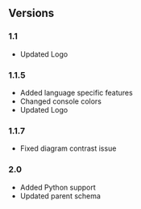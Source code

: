 ## Versions 

### 1.1
- Updated Logo

### 1.1.5
- Added language specific features
- Changed console colors
- Updated Logo

### 1.1.7
- Fixed diagram contrast issue

### 2.0
- Added Python support
- Updated parent schema